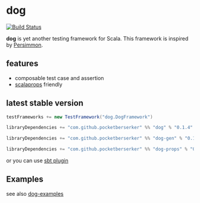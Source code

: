 # dog

[![Build Status](https://travis-ci.org/pocketberserker/dog.svg?branch=master)](https://travis-ci.org/pocketberserker/dog)

**dog** is yet another testing framework for Scala.
This framework is inspired by [Persimmon](https://github.com/persimmon-projects/Persimmon).

## features

* composable test case and assertion
* [scalaprops](https://github.com/scalaprops/scalaprops) friendly

## latest stable version

```scala
testFrameworks += new TestFramework("dog.DogFramework")

libraryDependencies += "com.github.pocketberserker" %% "dog" % "0.1.4" % "test"
```

```scala
libraryDependencies += "com.github.pocketberserker" %% "dog-gen" % "0.1.4" % "test"
```

```scala
libraryDependencies += "com.github.pocketberserker" %% "dog-props" % "0.1.4" % "test"
```

or you can use [sbt plugin](https://github.com/pocketberserker/sbt-dog)

## Examples

see also [dog-examples](https://github.com/pocketberserker/dog-examples)


